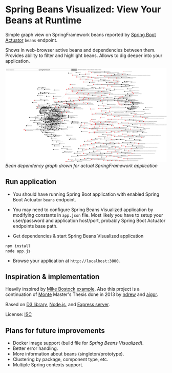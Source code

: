 # Spring Beans Visualized: View Your Beans at Runtime

Simple graph view on SpringFramework beans reported by [Spring Boot Actuator](http://docs.spring.io/spring-boot/docs/current/reference/htmlsingle/#production-ready) ```beans``` endpoint.

Shows in web-browser active beans and dependencies between them. Provides ability to filter and highlight beans.
Allows to dig deeper into your application.

![Screenshot application](/docs/img/app-screenshot-1.png)
*Bean dependency graph drown for actual SpringFramework application*

## Run application

* You should have running Spring Boot application with enabled Spring Boot Actuator ```beans``` endpoint.

* You may need to configure Spring Beans Visualized application by modifying constants in ```app.json``` file. Most likely you have to setup your user/password and application host/port, probably Spring Boot Actuator endpoints base path.

* Get dependencies & start Spring Beans Visualized application
```
npm install
node app.js
```
* Browse your application at ```http://localhost:3000```.

## Inspiration & implementation

Heavily inspired by [Mike Bostock](https://bl.ocks.org/mbostock) [example](https://bl.ocks.org/mbostock/950642). Also this project is a continuation of [Monte](https://github.com/ndrew/monte) Master's Thesis done in 2013 by [ndrew](https://github.com/ndrew) and [aigor](https://github.com/aigor).

Based on [D3 library](https://d3js.org/), [Node.js](https://nodejs.org/en/), and [Express server](http://expressjs.com/).

License: [ISC](http://www.isc.org/downloads/software-support-policy/isc-license/)

## Plans for future improvements

* Docker image support (build file for _Spring Beans Visualized_).
* Better error handling.
* More information about beans (singleton/prototype).
* Clustering by package, component type, etc.
* Multiple Spring contexts support.
